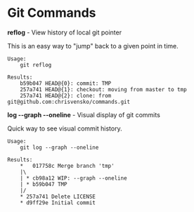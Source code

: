# Git Commands

**reflog** - View history of local git pointer

This is an easy way to "jump" back to a given point in time.

	Usage:
		git reflog
	
	Results:
		b59b047 HEAD@{0}: commit: TMP
		257a741 HEAD@{1}: checkout: moving from master to tmp
		257a741 HEAD@{2}: clone: from git@github.com:chrisvensko/commands.git

**log --graph --oneline** - Visual display of git commits

Quick way to see visual commit history.

	Usage:
		git log --graph --oneline
	
	Results:
		*   017758c Merge branch 'tmp'
		|\  
		| * cb98a12 WIP: --graph --oneline
		| * b59b047 TMP
		|/  
		* 257a741 Delete LICENSE
		* d9ff29e Initial commit
